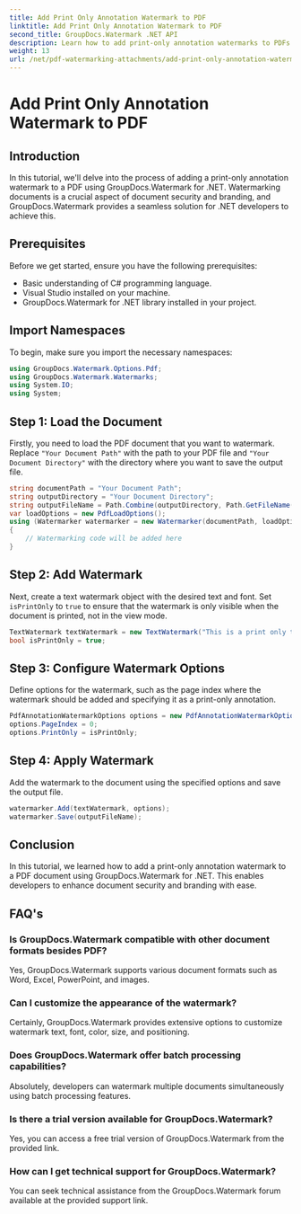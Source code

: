 ```yaml
---
title: Add Print Only Annotation Watermark to PDF
linktitle: Add Print Only Annotation Watermark to PDF
second_title: GroupDocs.Watermark .NET API
description: Learn how to add print-only annotation watermarks to PDFs using GroupDocs.Watermark for .NET. Enhance document security and branding effortlessly.
weight: 13
url: /net/pdf-watermarking-attachments/add-print-only-annotation-watermark-pdf/
---
```


# Add Print Only Annotation Watermark to PDF

## Introduction
In this tutorial, we'll delve into the process of adding a print-only annotation watermark to a PDF using GroupDocs.Watermark for .NET. Watermarking documents is a crucial aspect of document security and branding, and GroupDocs.Watermark provides a seamless solution for .NET developers to achieve this.
## Prerequisites
Before we get started, ensure you have the following prerequisites:
- Basic understanding of C# programming language.
- Visual Studio installed on your machine.
- GroupDocs.Watermark for .NET library installed in your project.

## Import Namespaces
To begin, make sure you import the necessary namespaces:
```csharp
using GroupDocs.Watermark.Options.Pdf;
using GroupDocs.Watermark.Watermarks;
using System.IO;
using System;
```
## Step 1: Load the Document
Firstly, you need to load the PDF document that you want to watermark. Replace `"Your Document Path"` with the path to your PDF file and `"Your Document Directory"` with the directory where you want to save the output file.
```csharp
string documentPath = "Your Document Path";
string outputDirectory = "Your Document Directory";
string outputFileName = Path.Combine(outputDirectory, Path.GetFileName(documentPath));
var loadOptions = new PdfLoadOptions();
using (Watermarker watermarker = new Watermarker(documentPath, loadOptions))
{
    // Watermarking code will be added here
}
```
## Step 2: Add Watermark
Next, create a text watermark object with the desired text and font. Set `isPrintOnly` to `true` to ensure that the watermark is only visible when the document is printed, not in the view mode.
```csharp
TextWatermark textWatermark = new TextWatermark("This is a print only test watermark. It won't appear in view mode.", new Font("Arial", 8));
bool isPrintOnly = true;
```
## Step 3: Configure Watermark Options
Define options for the watermark, such as the page index where the watermark should be added and specifying it as a print-only annotation.
```csharp
PdfAnnotationWatermarkOptions options = new PdfAnnotationWatermarkOptions();
options.PageIndex = 0;
options.PrintOnly = isPrintOnly;
```
## Step 4: Apply Watermark
Add the watermark to the document using the specified options and save the output file.
```csharp
watermarker.Add(textWatermark, options);
watermarker.Save(outputFileName);
```

## Conclusion
In this tutorial, we learned how to add a print-only annotation watermark to a PDF document using GroupDocs.Watermark for .NET. This enables developers to enhance document security and branding with ease.
## FAQ's
### Is GroupDocs.Watermark compatible with other document formats besides PDF?
Yes, GroupDocs.Watermark supports various document formats such as Word, Excel, PowerPoint, and images.
### Can I customize the appearance of the watermark?
Certainly, GroupDocs.Watermark provides extensive options to customize watermark text, font, color, size, and positioning.
### Does GroupDocs.Watermark offer batch processing capabilities?
Absolutely, developers can watermark multiple documents simultaneously using batch processing features.
### Is there a trial version available for GroupDocs.Watermark?
Yes, you can access a free trial version of GroupDocs.Watermark from the provided link.
### How can I get technical support for GroupDocs.Watermark?
You can seek technical assistance from the GroupDocs.Watermark forum available at the provided support link.
